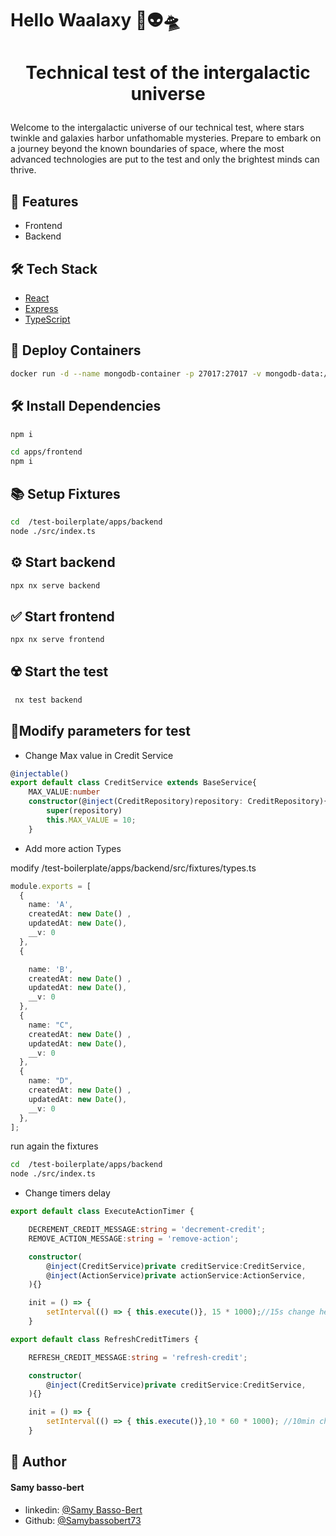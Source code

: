 # Hello Waalaxy 👋👽🛸


# <p align="center">Technical test of the intergalactic universe</p>
  
Welcome to the intergalactic universe of our technical test, where stars twinkle and galaxies harbor unfathomable mysteries. Prepare to embark on a journey beyond the known boundaries of space, where the most advanced technologies are put to the test and only the brightest minds can thrive.

## 🧐 Features    
- Frontend 
- Backend

## 🛠️ Tech Stack
- [React](https://reactjs.org/)
- [Express](https://expressjs.com/fr/)
- [TypeScript](https://www.typescriptlang.org/)
    

## 🐳 Deploy Containers    

```bash
docker run -d --name mongodb-container -p 27017:27017 -v mongodb-data:/data/db mongo:latest
``` 

## 🛠️ Install Dependencies    

```bash
npm i
```

```bash
cd apps/frontend
npm i
```

## 📚  Setup Fixtures    

```bash
cd  /test-boilerplate/apps/backend
node ./src/index.ts 
```

## ⚙️  Start backend    

```bash
npx nx serve backend
```
## ✅  Start frontend    

```bash
npx nx serve frontend
```

## ☢️ Start the test
```bash
 nx test backend
```


## 💁Modify parameters for test


- Change Max value in Credit Service
```ts
@injectable()
export default class CreditService extends BaseService{
    MAX_VALUE:number
    constructor(@inject(CreditRepository)repository: CreditRepository){
        super(repository)
        this.MAX_VALUE = 10;
    }

```

- Add more action Types

modify /test-boilerplate/apps/backend/src/fixtures/types.ts
```ts
module.exports = [
  {
    name: 'A',
    createdAt: new Date() ,
    updatedAt: new Date(),
    __v: 0
  },
  {

    name: 'B',
    createdAt: new Date() ,
    updatedAt: new Date(),
    __v: 0
  },
  {
    name: "C",
    createdAt: new Date() ,
    updatedAt: new Date(),
    __v: 0
  },
  {
    name: "D",
    createdAt: new Date() ,
    updatedAt: new Date(),
    __v: 0
  },
];

```

run again the fixtures
```bash
cd  /test-boilerplate/apps/backend
node ./src/index.ts 
```


- Change timers delay
```ts
export default class ExecuteActionTimer {

	DECREMENT_CREDIT_MESSAGE:string = 'decrement-credit';
	REMOVE_ACTION_MESSAGE:string = 'remove-action';

	constructor(
		@inject(CreditService)private creditService:CreditService,
        @inject(ActionService)private actionService:ActionService,	
	){}

	init = () => {
		setInterval(() => { this.execute()}, 15 * 1000);//15s change here !!!
	}
```

```ts
export default class RefreshCreditTimers {

	REFRESH_CREDIT_MESSAGE:string = 'refresh-credit';

	constructor(
		@inject(CreditService)private creditService:CreditService,
	){}

	init = () => {
		setInterval(() => { this.execute()},10 * 60 * 1000); //10min change here !!!
	}
```
        


        
        
        








## 🙇 Author
#### Samy basso-bert
- linkedin: [@Samy Basso-Bert](https://www.linkedin.com/in/samy-basso-bert-772177176/)
- Github: [@Samybassobert73](https://github.com/Samybassobert73)
        


        
        

        
    

        
